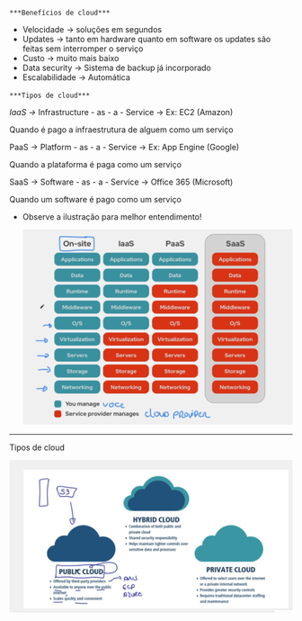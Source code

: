 `***Benefícios de cloud***`

- Velocidade → soluções em segundos
- Updates → tanto em hardware quanto em software os updates são feitas sem interromper o serviço
- Custo → muito mais baixo
- Data security → Sistema de backup já incorporado
- Escalabilidade → Automática

`***Tipos de cloud***`

*IaaS →* Infrastructure - as - a - Service → Ex: EC2 (Amazon)

Quando é pago a infraestrutura de alguem como um serviço

PaaS → Platform - as - a - Service → Ex: App Engine (Google)

Quando a plataforma é paga como um serviço

SaaS → Software - as - a - Service → Office 365 (Microsoft)

Quando um software é pago como um serviço

- Observe a ilustração para melhor entendimento!
    
    <img src="Tipos de cloud.png" />
    

---

Tipos de cloud

<img src="Tipos de cloud 2.png" />